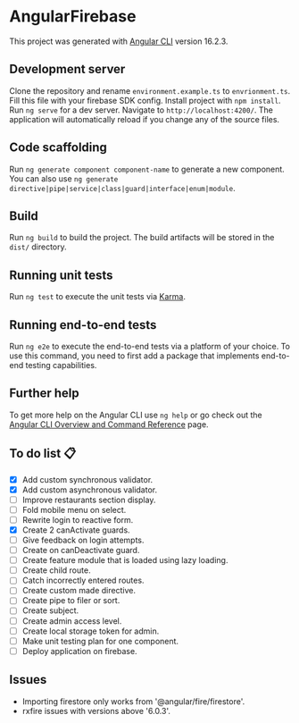 # AngularFirebase

This project was generated with [Angular CLI](https://github.com/angular/angular-cli) version 16.2.3.

## Development server

Clone the repository and rename `environment.example.ts` to `envrionment.ts`. Fill this file with your firebase SDK config. Install project with `npm install`. Run `ng serve` for a dev server. Navigate to `http://localhost:4200/`. The application will automatically reload if you change any of the source files.

## Code scaffolding

Run `ng generate component component-name` to generate a new component. You can also use `ng generate directive|pipe|service|class|guard|interface|enum|module`.

## Build

Run `ng build` to build the project. The build artifacts will be stored in the `dist/` directory.

## Running unit tests

Run `ng test` to execute the unit tests via [Karma](https://karma-runner.github.io).

## Running end-to-end tests

Run `ng e2e` to execute the end-to-end tests via a platform of your choice. To use this command, you need to first add a package that implements end-to-end testing capabilities.

## Further help

To get more help on the Angular CLI use `ng help` or go check out the [Angular CLI Overview and Command Reference](https://angular.io/cli) page.

## To do list 📋

- [x] Add custom synchronous validator.
- [x] Add custom asynchronous validator.
- [ ] Improve restaurants section display.
- [ ] Fold mobile menu on select.
- [ ] Rewrite login to reactive form.
- [x] Create 2 canActivate guards.
- [ ] Give feedback on login attempts.
- [ ] Create on canDeactivate guard.
- [ ] Create feature module that is loaded using lazy loading.
- [ ] Create child route.
- [ ] Catch incorrectly entered routes.
- [ ] Create custom made directive.
- [ ] Create pipe to filer or sort.
- [ ] Create subject.
- [ ] Create admin access level.
- [ ] Create local storage token for admin.
- [ ] Make unit testing plan for one component.
- [ ] Deploy application on firebase.

## Issues

- Importing firestore only works from '@angular/fire/firestore'.
- rxfire issues with versions above '6.0.3'.